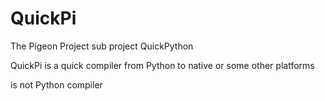 # QuickPi
The Pigeon Project sub project QuickPython

QuickPi is a quick compiler from Python to native or some other platforms

is not Python compiler